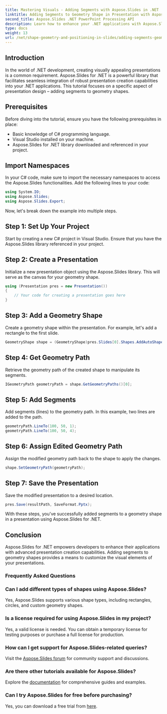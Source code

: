 ```yaml
---
title: Mastering Visuals - Adding Segments with Aspose.Slides in .NET
linktitle: Adding Segments to Geometry Shape in Presentation with Aspose.Slides
second_title: Aspose.Slides .NET PowerPoint Processing API
description: Learn how to enhance your .NET applications with Aspose.Slides. This tutorial guides you through adding segments to geometry shapes for captivating presentations.
type: docs
weight: 13
url: /net/shape-geometry-and-positioning-in-slides/adding-segments-geometry-shape/
---
```

## Introduction
In the world of .NET development, creating visually appealing presentations is a common requirement. Aspose.Slides for .NET is a powerful library that facilitates seamless integration of robust presentation creation capabilities into your .NET applications. This tutorial focuses on a specific aspect of presentation design – adding segments to geometry shapes.
## Prerequisites
Before diving into the tutorial, ensure you have the following prerequisites in place:
- Basic knowledge of C# programming language.
- Visual Studio installed on your machine.
- Aspose.Slides for .NET library downloaded and referenced in your project.
## Import Namespaces
In your C# code, make sure to import the necessary namespaces to access the Aspose.Slides functionalities. Add the following lines to your code:
```csharp
using System.IO;
using Aspose.Slides;
using Aspose.Slides.Export;
```
Now, let's break down the example into multiple steps.
## Step 1: Set Up Your Project
Start by creating a new C# project in Visual Studio. Ensure that you have the Aspose.Slides library referenced in your project.
## Step 2: Create a Presentation
Initialize a new presentation object using the Aspose.Slides library. This will serve as the canvas for your geometry shape.
```csharp
using (Presentation pres = new Presentation())
{
    // Your code for creating a presentation goes here
}
```
## Step 3: Add a Geometry Shape
Create a geometry shape within the presentation. For example, let's add a rectangle to the first slide.
```csharp
GeometryShape shape = (GeometryShape)pres.Slides[0].Shapes.AddAutoShape(ShapeType.Rectangle, 100, 100, 200, 100);
```
## Step 4: Get Geometry Path
Retrieve the geometry path of the created shape to manipulate its segments.
```csharp
IGeometryPath geometryPath = shape.GetGeometryPaths()[0];
```
## Step 5: Add Segments
Add segments (lines) to the geometry path. In this example, two lines are added to the path.
```csharp
geometryPath.LineTo(100, 50, 1);
geometryPath.LineTo(100, 50, 4);
```
## Step 6: Assign Edited Geometry Path
Assign the modified geometry path back to the shape to apply the changes.
```csharp
shape.SetGeometryPath(geometryPath);
```
## Step 7: Save the Presentation
Save the modified presentation to a desired location.
```csharp
pres.Save(resultPath, SaveFormat.Pptx);
```
With these steps, you've successfully added segments to a geometry shape in a presentation using Aspose.Slides for .NET.
## Conclusion
Aspose.Slides for .NET empowers developers to enhance their applications with advanced presentation creation capabilities. Adding segments to geometry shapes provides a means to customize the visual elements of your presentations.
### Frequently Asked Questions
### Can I add different types of shapes using Aspose.Slides?
Yes, Aspose.Slides supports various shape types, including rectangles, circles, and custom geometry shapes.
### Is a license required for using Aspose.Slides in my project?
Yes, a valid license is needed. You can obtain a temporary license for testing purposes or purchase a full license for production.
### How can I get support for Aspose.Slides-related queries?
Visit the [Aspose.Slides forum](https://forum.aspose.com/c/slides/11) for community support and discussions.
### Are there other tutorials available for Aspose.Slides?
Explore the [documentation](https://reference.aspose.com/slides/net/) for comprehensive guides and examples.
### Can I try Aspose.Slides for free before purchasing?
Yes, you can download a free trial from [here](https://releases.aspose.com/).
